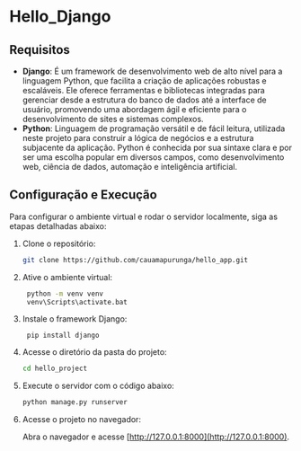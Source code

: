 # Hello_Django

## Requisitos

- **Django**: É um framework de desenvolvimento web de alto nível para a linguagem Python, que facilita a criação de aplicações robustas e escaláveis. Ele oferece ferramentas e bibliotecas integradas para gerenciar desde a estrutura do banco de dados até a interface de usuário, promovendo uma abordagem ágil e eficiente para o desenvolvimento de sites e sistemas complexos.
- **Python**: Linguagem de programação versátil e de fácil leitura, utilizada neste projeto para construir a lógica de negócios e a estrutura subjacente da aplicação. Python é conhecida por sua sintaxe clara e por ser uma escolha popular em diversos campos, como desenvolvimento web, ciência de dados, automação e inteligência artificial.

## Configuração e Execução

Para configurar o ambiente virtual e rodar o servidor localmente, siga as etapas detalhadas abaixo:

1. Clone o repositório:

   ```bash
   git clone https://github.com/cauamapurunga/hello_app.git
   ```

2. Ative o ambiente virtual:
   ```bash
    python -m venv venv
    venv\Scripts\activate.bat
   ```

3. Instale o framework Django:
   ```
    pip install django
   ```

4. Acesse o diretório da pasta do projeto:

   ```bash
   cd hello_project
   ```

5. Execute o servidor com o código abaixo:
   ```bash
   python manage.py runserver
   ```

6. Acesse o projeto no navegador:

   Abra o navegador e acesse [http://127.0.0.1:8000](http://127.0.0.1:8000).
